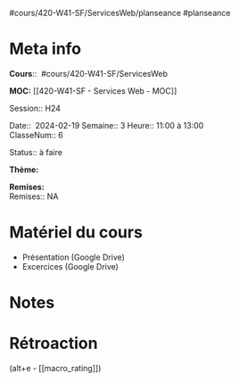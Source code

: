 #cours/420-W41-SF/ServicesWeb/planseance #planseance
# Meta info 
**Cours**::  #cours/420-W41-SF/ServicesWeb

**MOC:** [[420-W41-SF - Services Web - MOC]]

Session:: H24

Date::  2024-02-19
Semaine:: 3 
Heure:: 11:00 à 13:00  
ClasseNum:: 6

Status:: <span class="chip not-ready">à faire</span>

**Thème:**

**Remises:**  
Remises:: <span class="chip na">NA</span>

# Matériel du cours
* Présentation (Google Drive)
* Excercices (Google Drive)

# Notes

# Rétroaction
(alt+e - [[macro_rating]])


